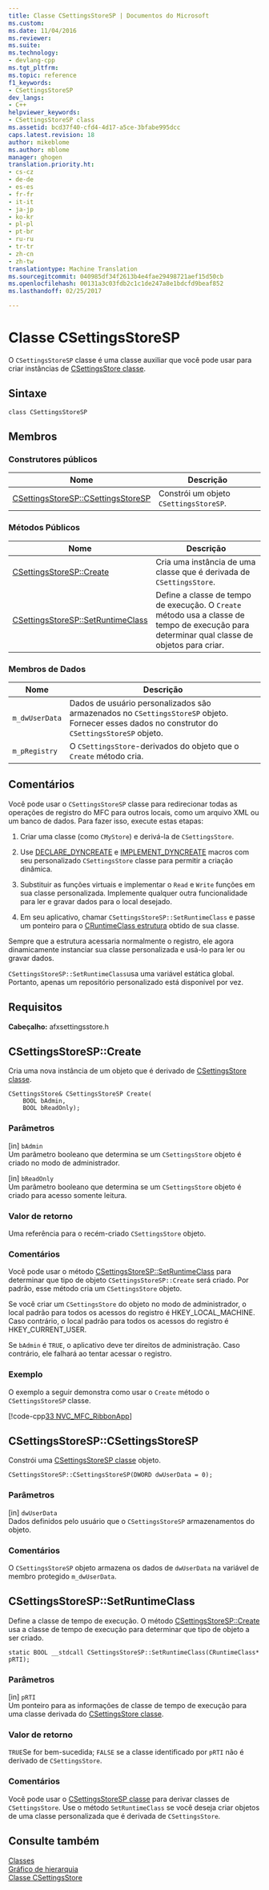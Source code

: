 ```yaml
---
title: Classe CSettingsStoreSP | Documentos do Microsoft
ms.custom: 
ms.date: 11/04/2016
ms.reviewer: 
ms.suite: 
ms.technology:
- devlang-cpp
ms.tgt_pltfrm: 
ms.topic: reference
f1_keywords:
- CSettingsStoreSP
dev_langs:
- C++
helpviewer_keywords:
- CSettingsStoreSP class
ms.assetid: bcd37f40-cfd4-4d17-a5ce-3bfabe995dcc
caps.latest.revision: 18
author: mikeblome
ms.author: mblome
manager: ghogen
translation.priority.ht:
- cs-cz
- de-de
- es-es
- fr-fr
- it-it
- ja-jp
- ko-kr
- pl-pl
- pt-br
- ru-ru
- tr-tr
- zh-cn
- zh-tw
translationtype: Machine Translation
ms.sourcegitcommit: 040985df34f2613b4e4fae29498721aef15d50cb
ms.openlocfilehash: 00131a3c03fdb2c1c1de247a8e1bdcfd9beaf852
ms.lasthandoff: 02/25/2017

---
```

# <a name="csettingsstoresp-class"></a>Classe CSettingsStoreSP
O `CSettingsStoreSP` classe é uma classe auxiliar que você pode usar para criar instâncias de [CSettingsStore classe](../../mfc/reference/csettingsstore-class.md).  
  
## <a name="syntax"></a>Sintaxe  
  
```  
class CSettingsStoreSP  
```  
  
## <a name="members"></a>Membros  
  
### <a name="public-constructors"></a>Construtores públicos  
  
|Nome|Descrição|  
|----------|-----------------|  
|[CSettingsStoreSP::CSettingsStoreSP](#csettingsstoresp)|Constrói um objeto `CSettingsStoreSP`.|  
  
### <a name="public-methods"></a>Métodos Públicos  
  
|Nome|Descrição|  
|----------|-----------------|  
|[CSettingsStoreSP::Create](#create)|Cria uma instância de uma classe que é derivada de `CSettingsStore`.|  
|[CSettingsStoreSP::SetRuntimeClass](#setruntimeclass)|Define a classe de tempo de execução. O `Create` método usa a classe de tempo de execução para determinar qual classe de objetos para criar.|  
  
### <a name="data-members"></a>Membros de Dados  
  
|Nome|Descrição|  
|----------|-----------------|  
|`m_dwUserData`|Dados de usuário personalizados são armazenados no `CSettingsStoreSP` objeto. Fornecer esses dados no construtor do `CSettingsStoreSP` objeto.|  
|`m_pRegistry`|O `CSettingsStore`-derivados do objeto que o `Create` método cria.|  
  
## <a name="remarks"></a>Comentários  
 Você pode usar o `CSettingsStoreSP` classe para redirecionar todas as operações de registro do MFC para outros locais, como um arquivo XML ou um banco de dados. Para fazer isso, execute estas etapas:  
  
1.  Criar uma classe (como `CMyStore`) e derivá-la de `CSettingsStore`.  
  
2.  Use [DECLARE_DYNCREATE](run-time-object-model-services.md#declare_dyncreate) e [IMPLEMENT_DYNCREATE](run-time-object-model-services.md#implement_dyncreate) macros com seu personalizado `CSettingsStore` classe para permitir a criação dinâmica.  
  
3.  Substituir as funções virtuais e implementar o `Read` e `Write` funções em sua classe personalizada. Implemente qualquer outra funcionalidade para ler e gravar dados para o local desejado.  
  
4.  Em seu aplicativo, chamar `CSettingsStoreSP::SetRuntimeClass` e passe um ponteiro para o [CRuntimeClass estrutura](../../mfc/reference/cruntimeclass-structure.md) obtido de sua classe.  
  
 Sempre que a estrutura acessaria normalmente o registro, ele agora dinamicamente instanciar sua classe personalizada e usá-lo para ler ou gravar dados.  
  
 `CSettingsStoreSP::SetRuntimeClass`usa uma variável estática global. Portanto, apenas um repositório personalizado está disponível por vez.  
  
## <a name="requirements"></a>Requisitos  
 **Cabeçalho:** afxsettingsstore.h  
  
##  <a name="a-namecreatea--csettingsstorespcreate"></a><a name="create"></a>CSettingsStoreSP::Create  
 Cria uma nova instância de um objeto que é derivado de [CSettingsStore classe](../../mfc/reference/csettingsstore-class.md).  
  
```  
CSettingsStore& CSettingsStoreSP Create(
    BOOL bAdmin,  
    BOOL bReadOnly);
```  
  
### <a name="parameters"></a>Parâmetros  
 [in] `bAdmin`  
 Um parâmetro booleano que determina se um `CSettingsStore` objeto é criado no modo de administrador.  
  
 [in] `bReadOnly`  
 Um parâmetro booleano que determina se um `CSettingsStore` objeto é criado para acesso somente leitura.  
  
### <a name="return-value"></a>Valor de retorno  
 Uma referência para o recém-criado `CSettingsStore` objeto.  
  
### <a name="remarks"></a>Comentários  
 Você pode usar o método [CSettingsStoreSP::SetRuntimeClass](#setruntimeclass) para determinar que tipo de objeto `CSettingsStoreSP::Create` será criado. Por padrão, esse método cria um `CSettingsStore` objeto.  
  
 Se você criar um `CSettingsStore` do objeto no modo de administrador, o local padrão para todos os acessos do registro é HKEY_LOCAL_MACHINE. Caso contrário, o local padrão para todos os acessos do registro é HKEY_CURRENT_USER.  
  
 Se `bAdmin` é `TRUE`, o aplicativo deve ter direitos de administração. Caso contrário, ele falhará ao tentar acessar o registro.  
  
### <a name="example"></a>Exemplo  
 O exemplo a seguir demonstra como usar o `Create` método o `CSettingsStoreSP` classe.  
  
 [!code-cpp[33 NVC_MFC_RibbonApp](../../mfc/reference/codesnippet/cpp/csettingsstoresp-class_1.cpp)]  
  
##  <a name="a-namecsettingsstorespa--csettingsstorespcsettingsstoresp"></a><a name="csettingsstoresp"></a>CSettingsStoreSP::CSettingsStoreSP  
 Constrói uma [CSettingsStoreSP classe](../../mfc/reference/csettingsstoresp-class.md) objeto.  
  
```  
CSettingsStoreSP::CSettingsStoreSP(DWORD dwUserData = 0);
```  
  
### <a name="parameters"></a>Parâmetros  
 [in] `dwUserData`  
 Dados definidos pelo usuário que o `CSettingsStoreSP` armazenamentos do objeto.  
  
### <a name="remarks"></a>Comentários  
 O `CSettingsStoreSP` objeto armazena os dados de `dwUserData` na variável de membro protegido `m_dwUserData`.  
  
##  <a name="a-namesetruntimeclassa--csettingsstorespsetruntimeclass"></a><a name="setruntimeclass"></a>CSettingsStoreSP::SetRuntimeClass  
 Define a classe de tempo de execução. O método [CSettingsStoreSP::Create](#create) usa a classe de tempo de execução para determinar que tipo de objeto a ser criado.  
  
```  
static BOOL __stdcall CSettingsStoreSP::SetRuntimeClass(CRuntimeClass* pRTI);
```  
  
### <a name="parameters"></a>Parâmetros  
 [in] `pRTI`  
 Um ponteiro para as informações de classe de tempo de execução para uma classe derivada do [CSettingsStore classe](../../mfc/reference/csettingsstore-class.md).  
  
### <a name="return-value"></a>Valor de retorno  
 `TRUE`Se for bem-sucedida; `FALSE` se a classe identificado por `pRTI` não é derivado de `CSettingsStore`.  
  
### <a name="remarks"></a>Comentários  
 Você pode usar o [CSettingsStoreSP classe](../../mfc/reference/csettingsstoresp-class.md) para derivar classes de `CSettingsStore`. Use o método `SetRuntimeClass` se você deseja criar objetos de uma classe personalizada que é derivada de `CSettingsStore`.  
  
## <a name="see-also"></a>Consulte também  
 [Classes](../../mfc/reference/mfc-classes.md)   
 [Gráfico de hierarquia](../../mfc/hierarchy-chart.md)   
 [Classe CSettingsStore](../../mfc/reference/csettingsstore-class.md)

